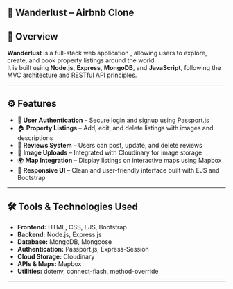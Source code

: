 ## 🏡 Wanderlust – Airbnb Clone

## 📖 Overview
**Wanderlust** is a full-stack web application , allowing users to explore, create, and book property listings around the world.  
It is built using **Node.js**, **Express**, **MongoDB**, and **JavaScript**, following the MVC architecture and RESTful API principles.

---

## ⚙️ Features
- 🧾 **User Authentication** – Secure login and signup using Passport.js  
- 🏠 **Property Listings** – Add, edit, and delete listings with images and descriptions  
- 💬 **Reviews System** – Users can post, update, and delete reviews  
- 📸 **Image Uploads** – Integrated with Cloudinary for image storage  
- 🌍 **Map Integration** – Display listings on interactive maps using Mapbox  
- 📱 **Responsive UI** – Clean and user-friendly interface built with EJS and Bootstrap  

---

## 🛠️ Tools & Technologies Used
- **Frontend:** HTML, CSS, EJS, Bootstrap  
- **Backend:** Node.js, Express.js  
- **Database:** MongoDB, Mongoose  
- **Authentication:** Passport.js, Express-Session  
- **Cloud Storage:** Cloudinary  
- **APIs & Maps:** Mapbox  
- **Utilities:** dotenv, connect-flash, method-override  

---


